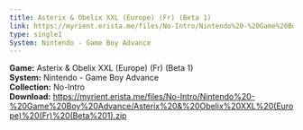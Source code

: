 ```yaml
---
title: Asterix & Obelix XXL (Europe) (Fr) (Beta 1)
link: https://myrient.erista.me/files/No-Intro/Nintendo%20-%20Game%20Boy%20Advance/Asterix%20&%20Obelix%20XXL%20(Europe)%20(Fr)%20(Beta%201).zip
type: single1
System: Nintendo - Game Boy Advance
---
```

<b>Game:</b> Asterix & Obelix XXL (Europe) (Fr) (Beta 1)<br>
<b>System:</b> Nintendo - Game Boy Advance<br>
<b>Collection:</b> No-Intro<br>
<b>Download:</b> https://myrient.erista.me/files/No-Intro/Nintendo%20-%20Game%20Boy%20Advance/Asterix%20&%20Obelix%20XXL%20(Europe)%20(Fr)%20(Beta%201).zip